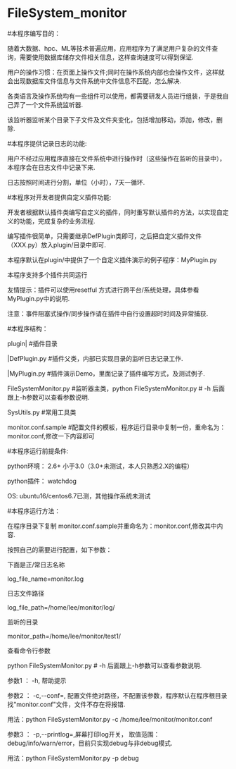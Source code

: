 # FileSystem_monitor

#本程序编写目的：

随着大数据、hpc、ML等技术普遍应用，应用程序为了满足用户复杂的文件查询，需要使用数据库储存文件相关信息，这样查询速度可以得到保证.

用户的操作习惯：在页面上操作文件;同时在操作系统内部也会操作文件，这样就会出现数据库文件信息与文件系统中文件信息不匹配，怎么解决.

各类语言及操作系统均有一些组件可以使用，都需要研发人员进行组装，于是我自己弄了一个文件系统监听器.

该监听器监听某个目录下子文件及文件夹变化，包括增加移动，添加，修改，删除.

#本程序提供记录日志的功能:

用户不经过应用程序直接在文件系统中进行操作时（这些操作在监听的目录中），本程序会在日志文件中记录下来.
 
日志按照时间进行分割，单位（小时），7天一循环.

#本程序对开发者提供自定义插件功能:

开发者根据默认插件类编写自定义的插件，同时重写默认插件的方法，以实现自定义的功能，完成复杂的业务流程.

编写插件很简单，只需要继承DefPlugin类即可，之后把自定义插件文件（XXX.py）放入plugin/目录中即可.

本程序默认在plugin/中提供了一个自定义插件演示的例子程序：MyPlugin.py

本程序支持多个插件共同运行

友情提示：插件可以使用resetful 方式进行跨平台/系统处理，具体参看MyPlugin.py中的说明.

注意：事件阻塞式操作/同步操作请在插件中自行设置超时时间及异常捕获.

#本程序结构：

plugin|                   #插件目录

   |DefPlugin.py       #插件父类，内部已实现目录的监听日志记录工作.
   
   |MyPlugin.py        #插件演示Demo，里面记录了插件编写方式，及测试例子.

FileSystemMonitor.py      #监听器主类，python  FileSystemMonitor.py   #   -h    后面跟上-h参数可以查看参数说明.

SysUtils.py               #常用工具类

monitor.conf.sample       #配置文件的模板，程序运行目录中复制一份，重命名为：monitor.conf,修改一下内容即可

#本程序运行前提条件:

python环境：     2.6+   小于3.0（3.0+未测试，本人只熟悉2.X的编程）

python插件：     watchdog

OS:             ubuntu16/centos6.7已测，其他操作系统未测试

#本程序运行方法：

在程序目录下复制 monitor.conf.sample并重命名为：monitor.conf,修改其中内容.

按照自己的需要进行配置，如下参数：

下面是正/常日志名称

log_file_name=monitor.log

日志文件路径

log_file_path=/home/lee/monitor/log/

监听的目录

monitor_path=/home/lee/monitor/test1/


查看命令行参数

python  FileSystemMonitor.py   #   -h    后面跟上-h参数可以查看参数说明.

  参数1 ： -h, 帮助提示
  
  参数2 ： -c,--conf=, 配置文件绝对路径，不配置该参数，程序默认在程序根目录找"monitor.conf"文件，文件不存在将报错.
  
  用法：python  FileSystemMonitor.py -c /home/lee/monitor/monitor.conf
          
  参数3 ： -p,--printlog=,屏幕打印log开关， 取值范围：debug/info/warn/error，目前只实现debug与非debug模式.
  
  用法：python  FileSystemMonitor.py  -p debug 
          

